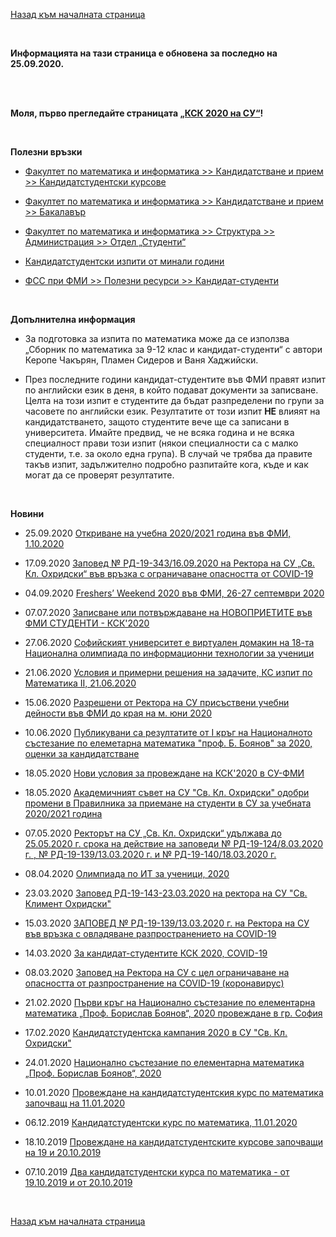 [Назад към началната страница](https://ksk-su.github.io)

<br>

**Информацията на тази страница е обновена за последно на 25.09.2020.**

<br><br>

**Моля, първо прегледайте страницата [„КСК 2020 на СУ“](https://ksk-su.github.io/arhiv/ksk-su-2020)!**

<br>

**Полезни връзки**

- [Факултет по математика и информатика >> Кандидатстване и прием >> Кандидатстудентски курсове](https://fmi.uni-sofia.bg/node/7117)

- [Факултет по математика и информатика >> Кандидатстване и прием >> Бакалавър](https://fmi.uni-sofia.bg/node/6374)

- [Факултет по математика и информатика >> Структура >> Администрация >> Отдел „Студенти“](https://fmi.uni-sofia.bg/node/2079)

- [Кандидатстудентски изпити от минали години](https://mega.nz/folder/2I41TLYZ#nP5tbyMcFi4Xofs6XufZug)

- [ФСС при ФМИ >> Полезни ресурси >> Кандидат-студенти](https://fss.fmi.uni-sofia.bg/?p=9453)

<br>

**Допълнителна информация**

- За подготовка за изпита по математика може да се използва „Сборник по математика за 9-12 клас и кандидат-студенти“ с автори Керопе Чакърян, Пламен Сидеров и Ваня Хаджийски.

- През последните години кандидат-студентите във ФМИ правят изпит по английски език в деня, в който подават документи за записване. Целта на този изпит е студентите да бъдат разпределени по групи за часовете по английски език. Резултатите от този изпит **НЕ** влияят на кандидатстването, защото студентите вече ще са записани в университета. Имайте предвид, че не всяка година и не всяка специалност прави този изпит \(някои специалности са с малко студенти, т.е. за около една група\). В случай че трябва да правите такъв изпит, задължително подробно разпитайте кога, къде и как могат да се проверят резултатите.

<br>

**Новини**

- 25.09.2020 [Откриване на учебна 2020/2021 година във ФМИ, 1.10.2020](https://fmi.uni-sofia.bg/node/8965)

- 17.09.2020 [Заповед № РД-19-343/16.09.2020 на Ректора на СУ „Св. Кл. Охридски“ във връзка с ограничаване опасността от COVID-19](https://fmi.uni-sofia.bg/node/8953)

- 04.09.2020 [Freshers’ Weekend 2020 във ФМИ, 26-27 септември 2020](https://fmi.uni-sofia.bg/node/8938)

- 07.07.2020 [Записване или потвърждаване на НОВОПРИЕТИТЕ във ФМИ СТУДЕНТИ - КСК'2020](https://fmi.uni-sofia.bg/node/8892)

- 27.06.2020 [Софийският университет е виртуален домакин на 18-та Национална олимпиада по информационни технологии за ученици](https://fmi.uni-sofia.bg/node/8876)

- 21.06.2020 [Условия и примерни решения на задачите, КС изпит по Математика II, 21.06.2020](https://fmi.uni-sofia.bg/node/8864)

- 15.06.2020 [Разрешени от Ректора на СУ присъствени учебни дейности във ФМИ до края на м. юни 2020](https://fmi.uni-sofia.bg/node/8859)

- 10.06.2020 [Публикувани са резултатите от I кръг на Националното състезание по елеметарна математика "проф. Б. Боянов" за 2020, оценки за кандидатстване](https://fmi.uni-sofia.bg/node/8855)

- 18.05.2020 [Нови условия за провеждане на КСК'2020 в СУ-ФМИ](https://fmi.uni-sofia.bg/node/8830)

- 18.05.2020 [Академичният съвет на СУ "Св. Кл. Охридски" одобри промени в Правилника за приемане на студенти в СУ за учебната 2020/2021 година](https://fmi.uni-sofia.bg/node/8829)

- 07.05.2020 [Ректорът на СУ „Св. Кл. Охридски“ удължава до 25.05.2020 г. срока на действие на заповеди № РД-19-124/8.03.2020 г. , № РД-19-139/13.03.2020 г. и № РД-19-140/18.03.2020 г.](https://fmi.uni-sofia.bg/node/8824)

- 08.04.2020 [Олимпиада по ИТ за ученици, 2020](https://fmi.uni-sofia.bg/node/8816)

- 23.03.2020 [Заповед РД-19-143-23.03.2020 на ректора на СУ "Св. Климент Охридски"](https://fmi.uni-sofia.bg/node/8809)

- 15.03.2020 [ЗАПОВЕД № РД-19-139/13.03.2020 г. на Ректора на СУ във връзка с овладяване разпространението на COVID-19](https://fmi.uni-sofia.bg/node/8803)

- 14.03.2020 [За кандидат-студентите КСК 2020, COVID-19](https://fmi.uni-sofia.bg/node/8802)

- 08.03.2020 [Заповед на Ректора на СУ с цел ограничаване на опасността от разпространение на COVID-19 (коронавирус)](https://fmi.uni-sofia.bg/node/8799)

- 21.02.2020 [Първи кръг на Национално състезание по елементарна математика „Проф. Борислав Боянов“, 2020 провеждане в гр. София](https://fmi.uni-sofia.bg/node/8789)

- 17.02.2020 [Кандидатстудентска кампания 2020 в СУ "Св. Кл. Охридски"](https://fmi.uni-sofia.bg/node/8782)

- 24.01.2020 [Национално състезание по елементарна математика „Проф. Борислав Боянов“, 2020](https://fmi.uni-sofia.bg/node/8739)

- 10.01.2020 [Провеждане на кандидатстудентския курс по математика започващ на 11.01.2020](https://fmi.uni-sofia.bg/node/8723)

- 06.12.2019 [Кандидатстудентски курс по математика, 11.01.2020](https://fmi.uni-sofia.bg/node/8689)

- 18.10.2019 [Провеждане на кандидатстудентските курсове започващи на 19 и 20.10.2019](https://fmi.uni-sofia.bg/node/8346)

- 07.10.2019 [Два кандидатстудентски курса по математика - от 19.10.2019 и от 20.10.2019](https://fmi.uni-sofia.bg/node/8327)

<br>

[Назад към началната страница](https://ksk-su.github.io)
